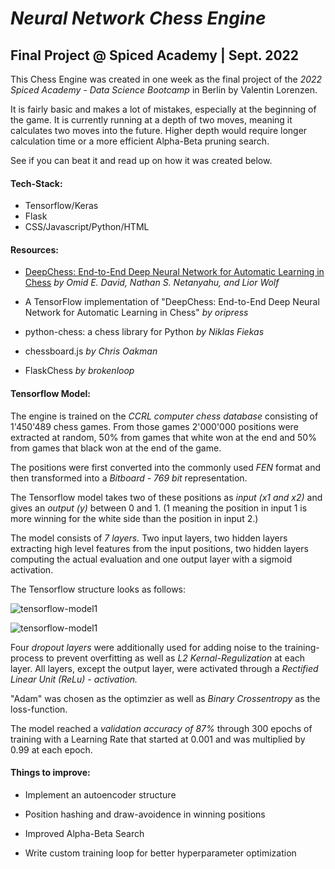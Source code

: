 # *Neural Network Chess Engine*
## Final Project @ Spiced Academy | Sept. 2022

This Chess Engine was created in one week as the final project of the *2022 Spiced Academy - Data Science Bootcamp* in Berlin by Valentin Lorenzen.

It is fairly basic and makes a lot of mistakes, especially at the beginning of the game. It is currently running at a depth of two moves, meaning it calculates two moves into the future. Higher depth would require longer calculation time or a more efficient Alpha-Beta pruning search.

See if you can beat it and read up on how it was created below. 

#### Tech-Stack:

- Tensorflow/Keras
- Flask
- CSS/Javascript/Python/HTML

#### Resources:
* [DeepChess: End-to-End Deep Neural Network for Automatic Learning in Chess](https://www.google.com)
*by Omid E. David, Nathan S. Netanyahu, and Lior Wolf*

* A TensorFlow implementation of "DeepChess: End-to-End Deep Neural Network for Automatic Learning in Chess"
*by oripress*

* python-chess: a chess library for Python
*by Niklas Fiekas*

* chessboard.js
*by Chris Oakman*

* FlaskChess
*by brokenloop*

#### Tensorflow Model:
The engine is trained on the *CCRL computer chess database* consisting of 1'450'489 chess games. From those games 2'000'000 positions were extracted at random, 50% from games that white won at the end and 50% from games that black won at the end of the game.

The positions were first converted into the commonly used *FEN* format and then transformed into a *Bitboard - 769 bit* representation.

The Tensorflow model takes two of these positions as *input (x1 and x2)* and gives an *output (y)* between 0 and 1.
(1 meaning the position in input 1 is more winning for the white side than the position in input 2.)

The model consists of *7 layers.* Two input layers, two hidden layers extracting high level features from the input positions, two hidden layers computing the actual evaluation and one output layer with a sigmoid activation.

The Tensorflow structure looks as follows:

![tensorflow-model1](https://i.ibb.co/0qsDds7/st.png)

![tensorflow-model1](https://i.ibb.co/3zYSJJP/index.png)

Four *dropout layers* were additionally used for adding noise to the training-process to prevent overfitting as well as *L2 Kernal-Regulization* at each layer. All layers, except the output layer, were activated through a *Rectified Linear Unit (ReLu) - activation.*

"Adam" was chosen as the optimzier as well as *Binary Crossentropy* as the loss-function.

The model reached a *validation accuracy of 87%* through 300 epochs of training with a Learning Rate that started at 0.001 and was multiplied by 0.99 at each epoch.


#### Things to improve:

- Implement an autoencoder structure

- Position hashing and draw-avoidence in winning positions

- Improved Alpha-Beta Search

- Write custom training loop for better hyperparameter optimization
